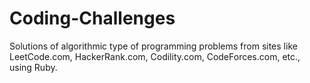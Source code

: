 # Coding-Challenges
Solutions of algorithmic type of programming problems from sites like LeetCode.com, HackerRank.com, Codility.com, CodeForces.com, etc., using Ruby.
